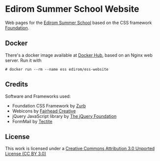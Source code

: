 # Edirom Summer School Website

Web pages for the [Edirom Summer School](http://ess.uni-paderborn.de) based on the CSS framework [Foundation](http://foundation.zurb.com).

## Docker
There's a docker image available at [Docker Hub](https://hub.docker.com/r/edirom/vife-website/), based on an Nginx web server. Run it with 
```
# docker run --rm --name ess edirom/ess-website
```


## Credits 
Software and Frameworks used:

* Foundation CSS Framework by [Zurb](http://foundation.zurb.com)
* Webicons by [Fairhead Creative](http://fairheadcreative.com)
* jQuery JavaScript library by [The jQuery Foundation](https://jquery.org)
* FormMail by [Tectite](http://www.tectite.com/)


## License

This work is licensed under a [Creative Commons Attribution 3.0 Unported License (CC BY 3.0)](http://creativecommons.org/licenses/by/3.0/)